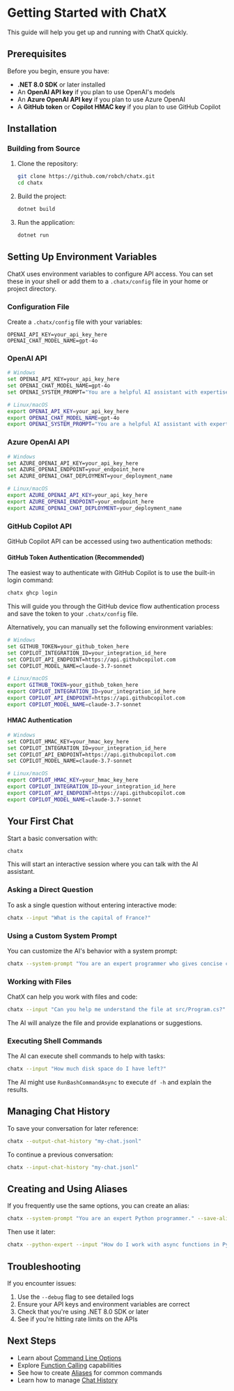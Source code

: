 # Getting Started with ChatX

This guide will help you get up and running with ChatX quickly.

## Prerequisites

Before you begin, ensure you have:

- **.NET 8.0 SDK** or later installed
- An **OpenAI API key** if you plan to use OpenAI's models
- An **Azure OpenAI API key** if you plan to use Azure OpenAI
- A **GitHub token** or **Copilot HMAC key** if you plan to use GitHub Copilot

## Installation

### Building from Source

1. Clone the repository:
   ```bash
   git clone https://github.com/robch/chatx.git
   cd chatx
   ```

2. Build the project:
   ```bash
   dotnet build
   ```

3. Run the application:
   ```bash
   dotnet run
   ```

## Setting Up Environment Variables

ChatX uses environment variables to configure API access. You can set these in your shell or add them to a `.chatx/config` file in your home or project directory.

### Configuration File

Create a `.chatx/config` file with your variables:

```
OPENAI_API_KEY=your_api_key_here
OPENAI_CHAT_MODEL_NAME=gpt-4o
```

### OpenAI API

```bash
# Windows
set OPENAI_API_KEY=your_api_key_here
set OPENAI_CHAT_MODEL_NAME=gpt-4o
set OPENAI_SYSTEM_PROMPT="You are a helpful AI assistant with expertise in programming."

# Linux/macOS
export OPENAI_API_KEY=your_api_key_here
export OPENAI_CHAT_MODEL_NAME=gpt-4o
export OPENAI_SYSTEM_PROMPT="You are a helpful AI assistant with expertise in programming."
```

### Azure OpenAI API

```bash
# Windows
set AZURE_OPENAI_API_KEY=your_api_key_here
set AZURE_OPENAI_ENDPOINT=your_endpoint_here
set AZURE_OPENAI_CHAT_DEPLOYMENT=your_deployment_name

# Linux/macOS
export AZURE_OPENAI_API_KEY=your_api_key_here
export AZURE_OPENAI_ENDPOINT=your_endpoint_here
export AZURE_OPENAI_CHAT_DEPLOYMENT=your_deployment_name
```

### GitHub Copilot API

GitHub Copilot API can be accessed using two authentication methods:

#### GitHub Token Authentication (Recommended)

The easiest way to authenticate with GitHub Copilot is to use the built-in login command:

```bash
chatx ghcp login
```

This will guide you through the GitHub device flow authentication process and save the token to your `.chatx/config` file.

Alternatively, you can manually set the following environment variables:

```bash
# Windows
set GITHUB_TOKEN=your_github_token_here
set COPILOT_INTEGRATION_ID=your_integration_id_here
set COPILOT_API_ENDPOINT=https://api.githubcopilot.com
set COPILOT_MODEL_NAME=claude-3.7-sonnet

# Linux/macOS
export GITHUB_TOKEN=your_github_token_here
export COPILOT_INTEGRATION_ID=your_integration_id_here
export COPILOT_API_ENDPOINT=https://api.githubcopilot.com
export COPILOT_MODEL_NAME=claude-3.7-sonnet
```

#### HMAC Authentication

```bash
# Windows
set COPILOT_HMAC_KEY=your_hmac_key_here
set COPILOT_INTEGRATION_ID=your_integration_id_here
set COPILOT_API_ENDPOINT=https://api.githubcopilot.com
set COPILOT_MODEL_NAME=claude-3.7-sonnet

# Linux/macOS
export COPILOT_HMAC_KEY=your_hmac_key_here
export COPILOT_INTEGRATION_ID=your_integration_id_here
export COPILOT_API_ENDPOINT=https://api.githubcopilot.com
export COPILOT_MODEL_NAME=claude-3.7-sonnet
```

## Your First Chat

Start a basic conversation with:

```bash
chatx
```

This will start an interactive session where you can talk with the AI assistant.

### Asking a Direct Question

To ask a single question without entering interactive mode:

```bash
chatx --input "What is the capital of France?"
```

### Using a Custom System Prompt

You can customize the AI's behavior with a system prompt:

```bash
chatx --system-prompt "You are an expert programmer who gives concise code examples."
```

### Working with Files

ChatX can help you work with files and code:

```bash
chatx --input "Can you help me understand the file at src/Program.cs?"
```

The AI will analyze the file and provide explanations or suggestions.

### Executing Shell Commands

The AI can execute shell commands to help with tasks:

```bash
chatx --input "How much disk space do I have left?"
```

The AI might use `RunBashCommandAsync` to execute `df -h` and explain the results.

## Managing Chat History

To save your conversation for later reference:

```bash
chatx --output-chat-history "my-chat.jsonl"
```

To continue a previous conversation:

```bash
chatx --input-chat-history "my-chat.jsonl"
```

## Creating and Using Aliases

If you frequently use the same options, you can create an alias:

```bash
chatx --system-prompt "You are an expert Python programmer." --save-alias python-expert
```

Then use it later:

```bash
chatx --python-expert --input "How do I work with async functions in Python?"
```

## Troubleshooting

If you encounter issues:

1. Use the `--debug` flag to see detailed logs
2. Ensure your API keys and environment variables are correct
3. Check that you're using .NET 8.0 SDK or later
4. See if you're hitting rate limits on the APIs

## Next Steps

- Learn about [Command Line Options](cli-options.md)
- Explore [Function Calling](function-calling.md) capabilities
- See how to create [Aliases](aliases.md) for common commands
- Learn how to manage [Chat History](chat-history.md)